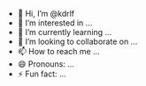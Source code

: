 - 👋 Hi, I’m @kdrlf
- 👀 I’m interested in ...
- 🌱 I’m currently learning ...
- 💞️ I’m looking to collaborate on ...
- 📫 How to reach me ...
- 😄 Pronouns: ...
- ⚡ Fun fact: ...

<!---
kdrlf/kdrlf is a ✨ special ✨ repository because its `README.md` (this file) appears on your GitHub profile.
You can click the Preview link to take a look at your changes.
--->
